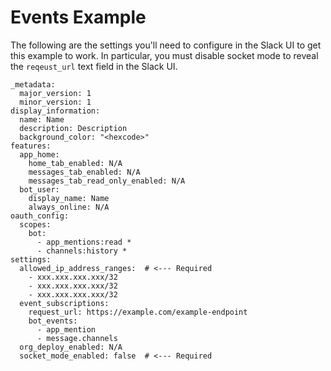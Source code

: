 # Events Example

The following are the settings you'll need to configure in the Slack UI to get this example to work. In particular, you must disable socket mode to reveal the `reqeust_url` text field in the Slack UI.

```
_metadata:
  major_version: 1
  minor_version: 1
display_information:
  name: Name
  description: Description
  background_color: "<hexcode>"
features:
  app_home:
    home_tab_enabled: N/A
    messages_tab_enabled: N/A
    messages_tab_read_only_enabled: N/A
  bot_user:
    display_name: Name
    always_online: N/A
oauth_config:
  scopes:
    bot:
      - app_mentions:read *
      - channels:history *
settings:
  allowed_ip_address_ranges:  # <--- Required
    - xxx.xxx.xxx.xxx/32
    - xxx.xxx.xxx.xxx/32
    - xxx.xxx.xxx.xxx/32
  event_subscriptions:
    request_url: https://example.com/example-endpoint
    bot_events:
      - app_mention
      - message.channels
  org_deploy_enabled: N/A
  socket_mode_enabled: false  # <--- Required

```
